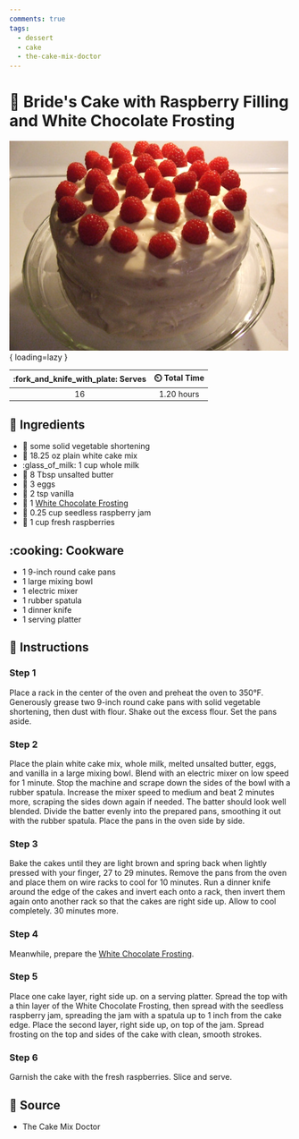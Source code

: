 ```yaml
---
comments: true
tags:
  - dessert
  - cake
  - the-cake-mix-doctor
---
```

# :cake: Bride's Cake with Raspberry Filling and White Chocolate Frosting

![Bride's Cake with Raspberry Filling and White Chocolate Frosting][1]{ loading=lazy }

| :fork_and_knife_with_plate: Serves | :timer_clock: Total Time |
|:----------------------------------:|:-----------------------: |
| 16 | 1.20 hours |

## :salt: Ingredients

- :carrot: some solid vegetable shortening
- :ear_of_rice: 18.25 oz plain white cake mix
- :glass_of_milk: 1 cup whole milk
- :butter: 8 Tbsp unsalted butter
- :egg: 3 eggs
- :icecream: 2 tsp vanilla
- :cake: 1 [White Chocolate Frosting][2]
- :strawberry: 0.25 cup seedless raspberry jam
- :strawberry: 1 cup fresh raspberries

## :cooking: Cookware

- 1 9-inch round cake pans
- 1 large mixing bowl
- 1 electric mixer
- 1 rubber spatula
- 1 dinner knife
- 1 serving platter

## :pencil: Instructions

### Step 1

Place a rack in the center of the oven and preheat the oven to 350°F. Generously grease two 9-inch round cake pans with
solid vegetable shortening, then dust with flour. Shake out the excess flour. Set the pans aside.

### Step 2

Place the plain white cake mix, whole milk, melted unsalted butter, eggs, and vanilla in a large mixing bowl. Blend with
an electric mixer on low speed for 1 minute. Stop the machine and scrape down the sides of the bowl with a rubber
spatula. Increase the mixer speed to medium and beat 2 minutes more, scraping the sides down again if needed. The batter
should look well blended. Divide the batter evenly into the prepared pans, smoothing it out with the rubber spatula.
Place the pans in the oven side by side.

### Step 3

Bake the cakes until they are light brown and spring back when lightly pressed with your finger, 27 to 29 minutes.
Remove the pans from the oven and place them on wire racks to cool for 10 minutes. Run a dinner knife around the edge of
the cakes and invert each onto a rack, then invert them again onto another rack so that the cakes are right side up.
Allow to cool completely. 30 minutes more.

### Step 4

Meanwhile, prepare the [White Chocolate Frosting][2].

### Step 5

Place one cake layer, right side up. on a serving platter. Spread the top with a thin layer of the White Chocolate
Frosting, then spread with the seedless raspberry jam, spreading the jam with a spatula up to 1 inch from the cake edge.
Place the second layer, right side up, on top of the jam. Spread frosting on the top and sides of the cake with clean,
smooth strokes.

### Step 6

Garnish the cake with the fresh raspberries. Slice and serve.

## :link: Source

- The Cake Mix Doctor

[1]: <../../assets/images/bride's-cake-with-raspberry-filling-and-white-chocolate-frosting.jpg>
[2]: <../../ingredients/frosting/white-chocolate-frosting.md>
